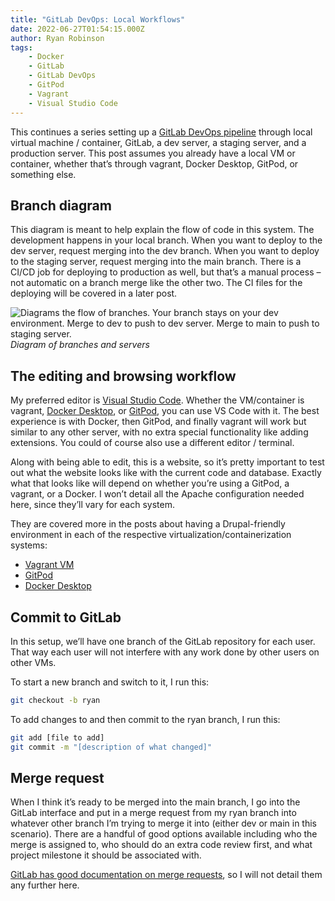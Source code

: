 ```yaml
---
title: "GitLab DevOps: Local Workflows"
date: 2022-06-27T01:54:15.000Z
author: Ryan Robinson
tags:
    - Docker
    - GitLab
    - GitLab DevOps
    - GitPod
    - Vagrant
    - Visual Studio Code
---
```


This continues a series setting up a [GitLab DevOps pipeline](/tags/gitlab-devops/) through local virtual machine / container, GitLab, a dev server, a staging server, and a production server. This post assumes you already have a local VM or container, whether that’s through vagrant, Docker Desktop, GitPod, or something else.

## Branch diagram

This diagram is meant to help explain the flow of code in this system. The development happens in your local branch. When you want to deploy to the dev server, request merging into the dev branch. When you want to deploy to the staging server, request merging into the main branch. There is a CI/CD job for deploying to production as well, but that’s a manual process – not automatic on a branch merge like the other two. The CI files for the deploying will be covered in a later post.

![Diagrams the flow of branches. Your branch stays on your dev environment. Merge to dev to push to dev server. Merge to main to push to staging server.](/assets/img/2022/01/Git-Deployment-Workflow.png)
_Diagram of branches and servers_

## The editing and browsing workflow

My preferred editor is [Visual Studio Code](/tags/visual-studio-code/). Whether the VM/container is vagrant, [Docker Desktop](/tags/docker/), or [GitPod](/tags/gitpod/), you can use VS Code with it. The best experience is with Docker, then GitPod, and finally vagrant will work but similar to any other server, with no extra special functionality like adding extensions. You could of course also use a different editor / terminal.

Along with being able to edit, this is a website, so it’s pretty important to test out what the website looks like with the current code and database. Exactly what that looks like will depend on whether you’re using a GitPod, a vagrant, or a Docker. I won’t detail all the Apache configuration needed here, since they’ll vary for each system.

They are covered more in the posts about having a Drupal-friendly environment in each of the respective virtualization/containerization systems:

- [Vagrant VM](/websites/vagrant-oracle-linux-vm/)
- [GitPod](/tags/gitpod-drupal/)
- [Docker Desktop](/tags/drupal-docker/)

## Commit to GitLab

In this setup, we’ll have one branch of the GitLab repository for each user. That way each user will not interfere with any work done by other users on other VMs.

To start a new branch and switch to it, I run this:

```bash
git checkout -b ryan
```

To add changes to and then commit to the ryan branch, I run this:

```bash
git add [file to add]
git commit -m "[description of what changed]"
```

## Merge request

When I think it’s ready to be merged into the main branch, I go into the GitLab interface and put in a merge request from my ryan branch into whatever other branch I’m trying to merge it into (either dev or main in this scenario). There are a handful of good options available including who the merge is assigned to, who should do an extra code review first, and what project milestone it should be associated with.

[GitLab has good documentation on merge requests](https://docs.gitlab.com/ee/user/project/merge_requests/), so I will not detail them any further here.
